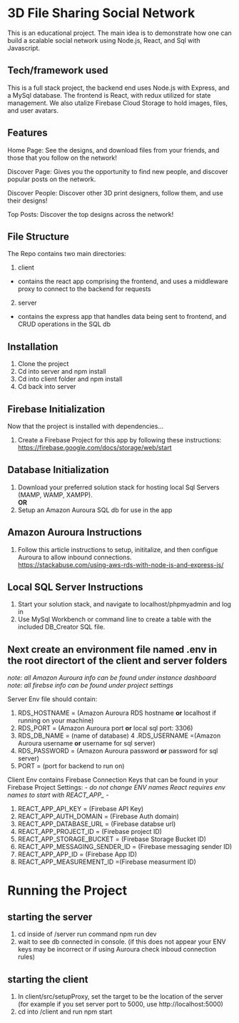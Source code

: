 # 3D File Sharing Social Network
This is an educational project. The main idea is to demonstrate how one can build a  scalable social network using Node.js, React, and Sql with Javascript. 

## Tech/framework used
This is a full stack project, the backend end uses Node.js with Express, and a MySql database. The frontend is React, with redux utilized for state management. We also utalize Firebase Cloud Storage to hold images, files, and user avatars. 

## Features
Home Page:
See the designs, and download files from your friends, and those that you follow on the network!

Discover Page:
Gives you the opportunity to find new people, and discover popular posts on the network. 

Discover People: 
Discover other 3D print designers, follow them, and use their designs!

Top Posts:
Discover the top designs across the network!

## File Structure
The Repo contains two main directories:
1. client
  - contains the react app comprising the frontend, and uses a middleware proxy to connect to the backend for requests
2. server
  - contains the express app that handles data being sent to frontend, and CRUD operations in the SQL db

## Installation
1. Clone the project
2. Cd into server and npm install
3. Cd into client folder and npm install
4. Cd back into server

## Firebase Initialization
Now that the project is installed with dependencies...
1. Create a Firebase Project for this app by following these instructions:
https://firebase.google.com/docs/storage/web/start

## Database Initialization  
1. Download your preferred solution stack for hosting local Sql Servers (MAMP, WAMP, XAMPP).     
**OR**    
2. Setup an Amazon Auroura SQL db for use in the app

## Amazon Auroura Instructions
1. Follow this article instructions to setup, inititalize, and then configue Auroura to allow inbound connections.  
https://stackabuse.com/using-aws-rds-with-node-js-and-express-js/

## Local SQL Server Instructions
1. Start your solution stack, and navigate to localhost/phpmyadmin and log in 
2. Use MySql Workbench or command line to create a table with the included DB_Creator SQL file. 


## Next create an environment file named .env in the root directort of the client and server folders
*note: all Amazon Auroura info can be found under instance dashboard*
*note: all firebse info can be found under project settings*

Server Env file should contain:
1. RDS_HOSTNAME = (Amazon Auroura RDS hostname **or** localhost if running on your machine)
2. RDS_PORT = (Amazon Auroura port **or** local sql port: 3306)
3. RDS_DB_NAME = (name of database)
4 .RDS_USERNAME =(Amazon Auroura username **or** username for sql server)
5. RDS_PASSWORD = (Amazon Auroura password **or** password for sql server)
6. PORT = (port for backend to run on)

Client Env contains Firebase Connection Keys that can be found in your Firebase Project Settings:
*- do not change ENV names React requires env names to start with REACT_APP_ -*
1. REACT_APP_API_KEY = (Firebase API Key) 
2. REACT_APP_AUTH_DOMAIN = (Firebase Auth domain) 
3. REACT_APP_DATABASE_URL = (Firebase databse url) 
4. REACT_APP_PROJECT_ID = (Firebase project ID) 
5. REACT_APP_STORAGE_BUCKET = (Firebase Storage Bucket ID) 
6. REACT_APP_MESSAGING_SENDER_ID = (Firebase messaging sender ID) 
7. REACT_APP_APP_ID = (Firebase App ID) 
8. REACT_APP_MEASUREMENT_ID =(Firebase measurment ID) 
    
# Running the Project 
 ## starting the server
 1. cd inside of /server run command npm run dev 
 2. wait to see db connected in console. (if this does not appear your ENV keys may be incorrect or if using Auroura check inboud connection rules)
 
 ## starting the client
 1. In client/src/setupProxy, set the target to be the location of the server (for example if you set server port to 5000, use http://localhost:5000)
 1. cd into /client and run npm start
     

